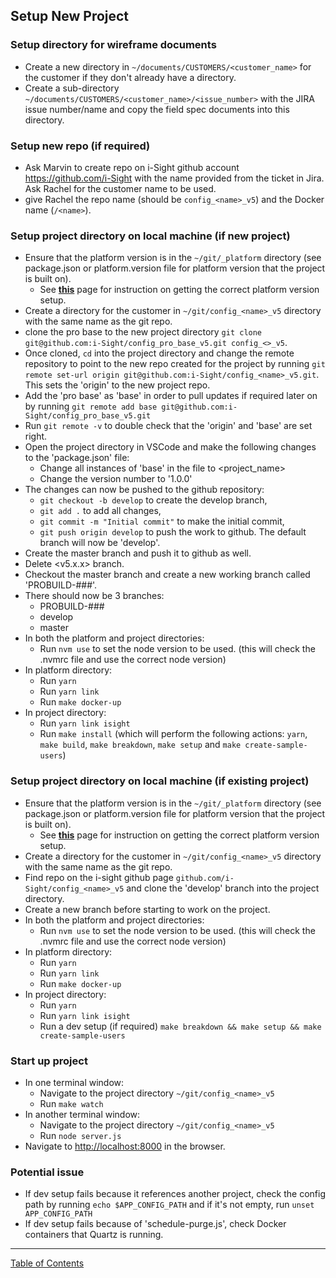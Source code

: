 ## Setup New Project

### Setup directory for wireframe documents
- Create a new directory in `~/documents/CUSTOMERS/<customer_name>` for the customer if they don't already have a directory.
- Create a sub-directory `~/documents/CUSTOMERS/<customer_name>/<issue_number>` with the JIRA issue number/name and copy the field spec documents into this directory.

### Setup new repo (if required)
- Ask Marvin to create repo on i-Sight github account <https://github.com/i-Sight> with the name provided from the ticket in Jira. Ask Rachel for the customer name to be used.
- give Rachel the repo name (should be `config_<name>_v5`) and the Docker name (`/<name>`).

### Setup project directory on local machine (if new project)
- Ensure that the platform version is in the `~/git/_platform` directory (see package.json or platform.version file for platform version that the project is built on).
  - See **[this](./setup_new_platform_locally.md)** page for instruction on getting the correct platform version setup.
- Create a directory for the customer in `~/git/config_<name>_v5` directory with the same name as the git repo.
- clone the pro base to the new project directory `git clone git@github.com:i-Sight/config_pro_base_v5.git config_<>_v5`.
- Once cloned, `cd` into the project directory and change the remote repository to point to the new repo created for the project by running `git remote set-url origin git@github.com:i-Sight/config_<name>_v5.git`. This sets the 'origin' to the new project repo.
- Add the 'pro base' as 'base' in order to pull updates if required later on by running `git remote add base git@github.com:i-Sight/config_pro_base_v5.git`
- Run `git remote -v` to double check that the 'origin' and 'base' are set right.
- Open the project directory in VSCode and make the following changes to the 'package.json' file:
  - Change all instances of 'base' in the file to <project_name>
  - Change the version number to '1.0.0'
- The changes can now be pushed to the github repository:
  - `git checkout -b develop` to create the develop branch,
  - `git add .` to add all changes,
  - `git commit -m "Initial commit"` to make the initial commit,
  - `git push origin develop` to push the work to github. The default branch will now be 'develop'.
- Create the master branch and push it to github as well.
- Delete <v5.x.x> branch.
- Checkout the master branch and create a new working branch called 'PROBUILD-###'.
- There should now be 3 branches:
  - PROBUILD-###
  - develop
  - master
- In both the platform and project directories:
  - Run `nvm use` to set the node version to be used. (this will check the .nvmrc file and use the correct node version)
- In platform directory:
  - Run `yarn`
  - Run `yarn link`
  - Run `make docker-up`
- In project directory:
  - Run `yarn link isight`
  - Run `make install` (which will perform the following actions: `yarn`, `make build`, `make breakdown`, `make setup` and `make create-sample-users`)

### Setup project directory on local machine (if existing project)
- Ensure that the platform version is in the `~/git/_platform` directory (see package.json or platform.version file for platform version that the project is built on).
  - See **[this](./setup_new_platform_locally.md)** page for instruction on getting the correct platform version setup.
- Create a directory for the customer in `~/git/config_<name>_v5` directory with the same name as the git repo.
- Find repo on the i-sight github page `github.com/i-Sight/config_<name>_v5` and clone the 'develop' branch into the project directory.
- Create a new branch before starting to work on the project.
- In both the platform and project directories:
  - Run `nvm use` to set the node version to be used. (this will check the .nvmrc file and use the correct node version)
- In platform directory:
  - Run `yarn`
  - Run `yarn link`
  - Run `make docker-up`
- In project directory:
  - Run `yarn`
  - Run `yarn link isight`
  - Run a dev setup (if required) `make breakdown && make setup && make create-sample-users`

### Start up project
- In one terminal window:
  - Navigate to the project directory `~/git/config_<name>_v5`
  - Run `make watch`
- In another terminal window:
  - Navigate to the project directory `~/git/config_<name>_v5`
  - Run `node server.js`
- Navigate to <http://localhost:8000> in the browser.

### Potential issue
- If dev setup fails because it references another project, check the config path by running `echo $APP_CONFIG_PATH` and if it's not empty, run `unset APP_CONFIG_PATH`
- If dev setup fails because of 'schedule-purge.js', check Docker containers that Quartz is running.


***
[Table of Contents](../README.md)